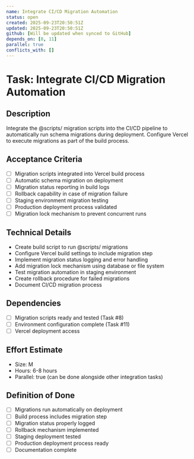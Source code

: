 ```yaml
---
name: Integrate CI/CD Migration Automation
status: open
created: 2025-09-23T20:50:51Z
updated: 2025-09-23T20:50:51Z
github: [Will be updated when synced to GitHub]
depends_on: [8, 11]
parallel: true
conflicts_with: []
---
```


# Task: Integrate CI/CD Migration Automation

## Description
Integrate the @scripts/ migration scripts into the CI/CD pipeline to automatically run schema migrations during deployment. Configure Vercel to execute migrations as part of the build process.

## Acceptance Criteria
- [ ] Migration scripts integrated into Vercel build process
- [ ] Automatic schema migration on deployment
- [ ] Migration status reporting in build logs
- [ ] Rollback capability in case of migration failure
- [ ] Staging environment migration testing
- [ ] Production deployment process validated
- [ ] Migration lock mechanism to prevent concurrent runs

## Technical Details
- Create build script to run @scripts/ migrations
- Configure Vercel build settings to include migration step
- Implement migration status logging and error handling
- Add migration lock mechanism using database or file system
- Test migration automation in staging environment
- Create rollback procedure for failed migrations
- Document CI/CD migration process

## Dependencies
- [ ] Migration scripts ready and tested (Task #8)
- [ ] Environment configuration complete (Task #11)
- [ ] Vercel deployment access

## Effort Estimate
- Size: M
- Hours: 6-8 hours
- Parallel: true (can be done alongside other integration tasks)

## Definition of Done
- [ ] Migrations run automatically on deployment
- [ ] Build process includes migration step
- [ ] Migration status properly logged
- [ ] Rollback mechanism implemented
- [ ] Staging deployment tested
- [ ] Production deployment process ready
- [ ] Documentation complete
